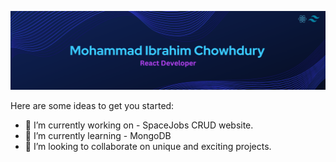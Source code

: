 ![Profile Banner](https://raw.githubusercontent.com/ibrahim-dev313/ibrahim-dev313/main/assets/banner.png "Profile Banner")



Here are some ideas to get you started:

- 🔭 I’m currently working on - SpaceJobs CRUD website.
- 🌱 I’m currently learning - MongoDB
- 👯 I’m looking to collaborate on unique and exciting projects.

